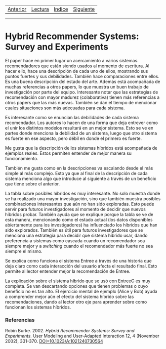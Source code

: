 <table><tr><td>
  <a href="./Blog09.md">Anterior</a>
</td><td>
  <a href="./Lecturas/Blog10.pdf">Lectura</a>
</td><td>
  <a href="./README.md">Indice</a>
</td><td>
  <a href="./Blog11.md">Siguiente</a>
</td></tr></table>

***

# Hybrid Recommender Systems: Survey and Experiments

El paper hace en primer lugar un acercamiento a varios sistemas recomendadores que están siendo usados al momento de escritura.
Al hacer ello, hace una descripción de cada uno de ellos, mostrando sus puntos fuertes y sus debilidades. También hace comparaciones entre ellos.
Es una buena descripción del estado del arte.
Además está acompañada de muchas referencias a otros papers, lo que muestra un buen trabajo de investigación por parte del equipo.
Interesante notar que las estrategias de recomendación con mayor madurez (colaborativa) tienen más referencias a otros papers que las más nuevas.
También se dan el tiempo de mencionar cuales situaciones son más adecuadas para cada sistema.

Es interesante como se enuncian las debilidades de cada sistema recomendador.
Los autores lo hacen de una forma que deja entrever como el unir los distintos modelos resultará en un mejor sistema.
Esto se ve en partes donde menciona la debilidad de un sistema, luego que otro sistema es fuerte en ese aspecto, pero débil en donde el primero es fuerte.

Me gusta que la descripción de los sistemas híbridos está acompañada de ejemplos reales.
Estos permiten entender de mejor manera su funcionamiento.

También me gusta como en la descripciones va escalando desde el más simple al más complejo.
Esto ya que al final de la descripción de cada sistema menciona algo que introduce al siguiente a través de un beneficio que tiene sobre el anterior.

La tabla sobre posibles híbridos es muy interesante.
No solo muestra donde se ha realizado una mayor investigación, sino que también muestra posibles combinaciones interesantes que aún no han sido exploradas.
Esto puede servir para futuros investigadores al momento de decidir que nuevos híbridos probar.
También ayuda que se explique porque la tabla se ve de esta manera, mencionando como el estado actual (los datos disponibles abiertamente para los investigadores) ha influenciado los híbridos que han sido explorados.
También es útil para futuros investigadores que se menciona una estrategia para decidir que sistema híbrido usar, dando preferencia a sistemas como cascada cuando un recomendador sea siempre mejor y a _switching_ cuando el recomendador más fuerte no sea siempre el mismo.

Se explica como funciona el sistema Entree a través de una historia que deja claro como cada interacción del usuario afecta el resultado final.
Esto permite al lector entender mejor la recomendación de Entree.

La explicación sobre el sistema híbrido que se usó con EntreeC es muy completa.
Se van descartando opciones que tienen problemas o cuyo beneficio no es tan alto.
El ejercicio mental de ejemplo (Alice y Bob) ayuda a comprender mejor aún el efecto del sistema híbrido sobre las recomendaciones, dando al lector otro eje para aprender sobre como funcionan los sistemas híbridos.



### Referencias

Robin Burke. 2002. _Hybrid Recommender Systems: Survey and Experiments._ User Modeling and User-Adapted Interaction 12, 4 (November 2002), 331-370. [DOI=10.1023/A:1021240730564](http://dx.doi.org/10.1023/A:1021240730564)
